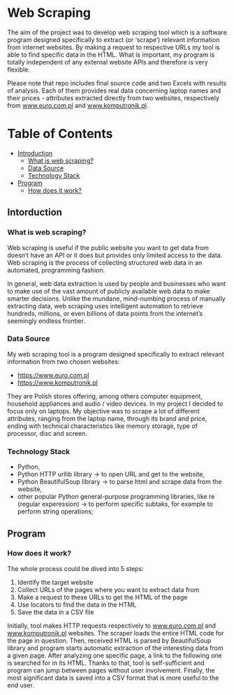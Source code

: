 # Web Scraping

The aim of the project was to develop web scraping tool which is a software program designed specifically to extract (or ‘scrape’) relevant information from internet websites. By making a request to respective URLs my tool is able to find specific data in the HTML. What is important, my program is totally independent of any external website APIs and therefore is very flexible.

Please note that repo includes final source code and two Excels with results of analysis. Each of them provides real data concerning laptop names and their prices - attributes extracted directly from two websites, respectively from www.euro.com.pl and www.komputronik.pl.


# Table of Contents

  * [Introduction](#intro)
     * [What is web scraping?](#intro1)
     * [Data Source](#intro2)
     * [Technology Stack](#intro3)
  * [Program](#desc)
     * [How does it work?](#desc1)


<a name="intro"></a>
<a name="intro1"></a>
## Intorduction
### What is web scraping?

Web scraping is useful if the public website you want to get data from doesn’t have an API or it does but provides only limited access to the data. Web scraping is the process of collecting structured web data in an automated, programming fashion.

In general, web data extraction is used by people and businesses who want to make use of the vast amount of publicly available web data to make smarter decisions. Unlike the mundane, mind-numbing process of manually extracting data, web scraping uses intelligent automation to retrieve hundreds, millions, or even billions of data points from the internet’s seemingly endless frontier.

<a name="intro2"></a>
### Data Source
My web scraping tool is a program designed specifically to extract relevant information from two chosen websites:
* https://www.euro.com.pl
* https://www.komputronik.pl

They are Polish stores offering, among others computer equipment, household appliances and audio / video devices. In my project I decided to focus only on laptops. My objective was to scrape a lot of different attributes, ranging from the laptop name, through its brand and price, ending with technical characteristics like memory storage, type of processor, disc and screen. 

<a name="intro3"></a>
### Technology Stack
* Python,
* Python HTTP urllib library -> to open URL and get to the website,
* Python BeautifulSoup library -> to parse html and scrape data from the website,
* other popular Python general-purpose programming libraries, like re (regular experession) -> to perform specific subtaks, for example to perform string operations;


<a name="desc"></a>
## Program

<a name="desc1"></a>
### How does it work?
The whole process could be dived into 5 steps:

1. Identify the target website
3. Collect URLs of the pages where you want to extract data from
4. Make a request to these URLs to get the HTML of the page
5. Use locators to find the data in the HTML
6. Save the data in a CSV file

Initially, tool makes HTTP requests respectively to www.euro.com.pl and www.komputronik.pl websites. The scraper loads the entire HTML code for the page in question. Then, received HTML is parsed by BeautifulSoup library and program starts automatic extraction of the interesting data from a given page. After analyzing one specific page, a link to the following one is searched for in its HTML. Thanks to that, tool is self-sufficient and program can jump between pages without user involvement. Finally, the most significant data is saved into a CSV format that is more useful to the end user.

